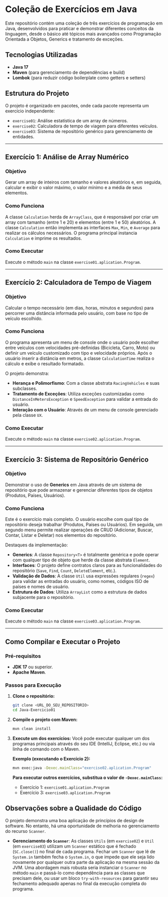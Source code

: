 # Coleção de Exercícios em Java

Este repositório contém uma coleção de três exercícios de programação em Java, desenvolvidos para praticar e demonstrar diferentes conceitos da linguagem, desde o básico até tópicos mais avançados como Programação Orientada a Objetos, Generics e tratamento de exceções.

## Tecnologias Utilizadas

- **Java 17**
- **Maven** (para gerenciamento de dependências e build)
- **Lombok** (para reduzir código boilerplate como getters e setters)

## Estrutura do Projeto

O projeto é organizado em pacotes, onde cada pacote representa um exercício independente:

- `exercise01`: Análise estatística de um array de números.
- `exercise02`: Calculadora de tempo de viagem para diferentes veículos.
- `exercise03`: Sistema de repositório genérico para gerenciamento de entidades.

---

## Exercício 1: Análise de Array Numérico

### Objetivo
Gerar um array de inteiros com tamanho e valores aleatórios e, em seguida, calcular e exibir o valor máximo, o valor mínimo e a média de seus elementos.

### Como Funciona
A classe `Calculation` herda de `ArrayClass`, que é responsável por criar um array com tamanho (entre 1 e 20) e elementos (entre 1 e 50) aleatórios. A classe `Calculation` então implementa as interfaces `Max`, `Min`, e `Average` para realizar os cálculos necessários. O programa principal instancia `Calculation` e imprime os resultados.

### Como Executar
Execute o método `main` na classe `exercise01.aplication.Program`.

---

## Exercício 2: Calculadora de Tempo de Viagem

### Objetivo
Calcular o tempo necessário (em dias, horas, minutos e segundos) para percorrer uma distância informada pelo usuário, com base no tipo de veículo escolhido.

### Como Funciona
O programa apresenta um menu de console onde o usuário pode escolher entre veículos com velocidades pré-definidas (Bicicleta, Carro, Moto) ou definir um veículo customizado com tipo e velocidade próprios. Após o usuário inserir a distância em metros, a classe `CalculationTime` realiza o cálculo e exibe o resultado formatado.

O projeto demonstra:
- **Herança e Polimorfismo**: Com a classe abstrata `RacingVehicles` e suas subclasses.
- **Tratamento de Exceções**: Utiliza exceções customizadas como `DistanceInMetersException` e `SpeedException` para validar a entrada do usuário.
- **Interação com o Usuário**: Através de um menu de console gerenciado pela classe `UX`.

### Como Executar
Execute o método `main` na classe `exercise02.aplication.Program`.

---

## Exercício 3: Sistema de Repositório Genérico

### Objetivo
Demonstrar o uso de **Generics** em Java através de um sistema de repositório que pode armazenar e gerenciar diferentes tipos de objetos (Produtos, Países, Usuários).

### Como Funciona
Este é o exercício mais completo. O usuário escolhe com qual tipo de repositório deseja trabalhar (Produtos, Países ou Usuários). Em seguida, um segundo menu permite realizar operações de CRUD (Adicionar, Buscar, Contar, Listar e Deletar) nos elementos do repositório.

Destaques da implementação:
- **Generics**: A classe `Repository<T>` é totalmente genérica e pode operar com qualquer tipo de objeto que herde da classe abstrata `Element`.
- **Interfaces**: O projeto define contratos claros para as funcionalidades do repositório (`Save`, `Find`, `Count`, `DeleteElement`, etc.).
- **Validação de Dados**: A classe `Util` usa expressões regulares (`regex`) para validar as entradas do usuário, como nomes, códigos ISO de países e nomes de usuário.
- **Estrutura de Dados**: Utiliza `ArrayList` como a estrutura de dados subjacente para o repositório.

### Como Executar
Execute o método `main` na classe `exercise03.aplication.Program`.

---

## Como Compilar e Executar o Projeto

### Pré-requisitos
- **JDK 17** ou superior.
- **Apache Maven**.

### Passos para Execução

1. **Clone o repositório:**
   ```bash
   git clone <URL_DO_SEU_REPOSITORIO>
   cd Java-Exercicio01
   ```

2. **Compile o projeto com Maven:**
   ```bash
   mvn clean install
   ```

3. **Execute um dos exercícios:**
   Você pode executar qualquer um dos programas principais através do seu IDE (IntelliJ, Eclipse, etc.) ou via linha de comando com o Maven.

   **Exemplo (executando o Exercício 2):**
   ```bash
   mvn exec:java -Dexec.mainClass="exercise02.aplication.Program"
   ```

   **Para executar outros exercícios, substitua o valor de `-Dexec.mainClass`:**
   - Exercício 1: `exercise01.aplication.Program`
   - Exercício 3: `exercise03.aplication.Program`

## Observações sobre a Qualidade do Código

O projeto demonstra uma boa aplicação de princípios de design de software. No entanto, há uma oportunidade de melhoria no gerenciamento do recurso `Scanner`.

- **Gerenciamento do `Scanner`**: As classes `Utils` (em `exercise02`) e `Util` (em `exercise03`) utilizam um `Scanner` estático que é fechado (`SC.close()`) no final de cada programa. Fechar um `Scanner` que lê de `System.in` também fecha o `System.in`, o que impede que ele seja lido novamente por qualquer outra parte da aplicação na mesma sessão da JVM. Uma abordagem mais robusta seria instanciar o `Scanner` no método `main` e passá-lo como dependência para as classes que precisam dele, ou usar um bloco `try-with-resources` para garantir seu fechamento adequado apenas no final da execução completa do programa.